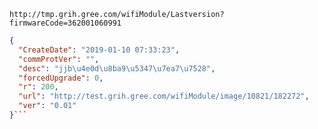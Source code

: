 `http://tmp.grih.gree.com/wifiModule/Lastversion?firmwareCode=362001060991`

```json
{
  "CreateDate": "2019-01-10 07:33:23",
  "commProtVer": "",
  "desc": "jjb\u4e0d\u8ba9\u5347\u7ea7\u7528",
  "forcedUpgrade": 0,
  "r": 200,
  "url": "http://test.grih.gree.com/wifiModule/image/10821/182272",
  "ver": "0.01"
}```